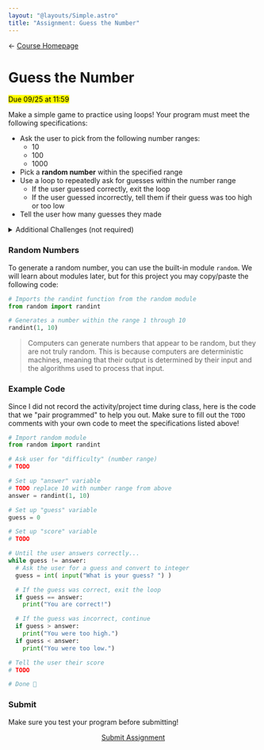 ```yaml
---
layout: "@layouts/Simple.astro"
title: "Assignment: Guess the Number"
---
```


← [Course Homepage](/2024/fall/computer-science)

# Guess the Number

<mark>Due 09/25 at 11:59</mark>

<!-- One way to settle a dispute is to "pick a number between 1 and 10" and see who is closest. After completing this project, you can use your computer as an [arbitrator](https://www.merriam-webster.com/dictionary/arbitrator) in your next disagreement! -->

Make a simple game to practice using loops! Your program must meet the following specifications:

- Ask the user to pick from the following number ranges:
  - 10
  - 100
  - 1000
- Pick a **random number** within the specified range
- Use a loop to repeatedly ask for guesses within the number range
  - If the user guessed correctly, exit the loop
  - If the user guessed incorrectly, tell them if their guess was too high or too low
- Tell the user how many guesses they made

<details>
<summary>Additional Challenges (not required)</summary>

- Give the user a different score based on how many guesses they made
- Allow the user to quit at any time by pressing <kbd>q</kbd>
- Allow the user to play multiple times in a row

</details>

### Random Numbers

To generate a random number, you can use the built-in module `random`. We will learn about modules later, but for this project you may copy/paste the following code:

```py
# Imports the randint function from the random module
from random import randint

# Generates a number within the range 1 through 10
randint(1, 10)
```

> Computers can generate numbers that appear to be random, but they are not truly random. This is because computers are deterministic machines, meaning that their output is determined by their input and the algorithms used to process that input.

### Example Code

Since I did not record the activity/project time during class, here is the code that we "pair programmed" to help you out. Make sure to fill out the `TODO` comments with your own code to meet the specifications listed above!

```py
# Import random module
from random import randint

# Ask user for "difficulty" (number range)
# TODO

# Set up "answer" variable
# TODO replace 10 with number range from above
answer = randint(1, 10)

# Set up "guess" variable
guess = 0

# Set up "score" variable
# TODO

# Until the user answers correctly...
while guess != answer:
  # Ask the user for a guess and convert to integer
  guess = int( input("What is your guess? ") )

  # If the guess was correct, exit the loop
  if guess == answer:
    print("You are correct!")

  # If the guess was incorrect, continue
  if guess > answer:
    print("You were too high.")
  if guess < answer:
    print("You were too low.")

# Tell the user their score
# TODO

# Done 🎉
```

### Submit

Make sure you test your program before submitting!

<p style="text-align:center"><a href="https://docs.google.com/forms/d/e/1FAIpQLScbsk31ajIH5YqWfpNt1NcUuTIQM5-HEv7A1ow3JIkQUEa_Jw/viewform?usp=sf_link" target="_blank" class="button">Submit Assignment</a></p>